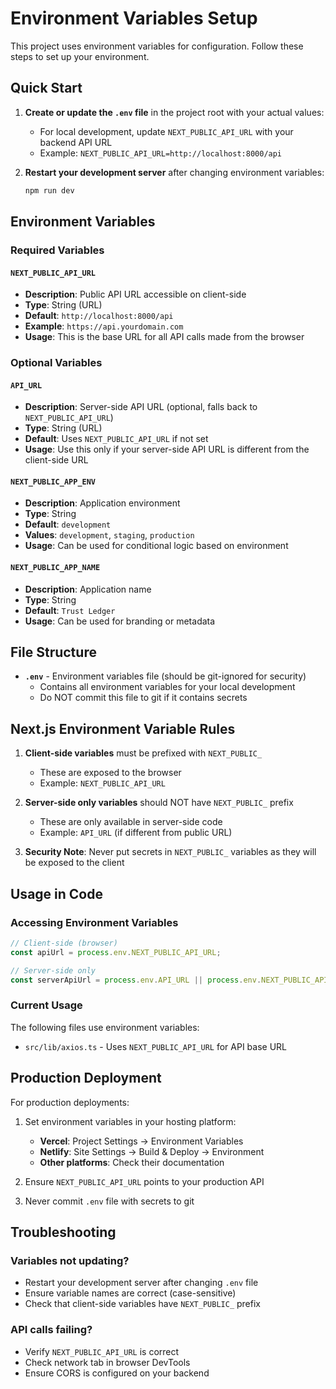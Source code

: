 # Environment Variables Setup

This project uses environment variables for configuration. Follow these steps to set up your environment.

## Quick Start

1. **Create or update the `.env` file** in the project root with your actual values:
   - For local development, update `NEXT_PUBLIC_API_URL` with your backend API URL
   - Example: `NEXT_PUBLIC_API_URL=http://localhost:8000/api`

2. **Restart your development server** after changing environment variables:
   ```bash
   npm run dev
   ```

## Environment Variables

### Required Variables

#### `NEXT_PUBLIC_API_URL`
- **Description**: Public API URL accessible on client-side
- **Type**: String (URL)
- **Default**: `http://localhost:8000/api`
- **Example**: `https://api.yourdomain.com`
- **Usage**: This is the base URL for all API calls made from the browser

### Optional Variables

#### `API_URL`
- **Description**: Server-side API URL (optional, falls back to `NEXT_PUBLIC_API_URL`)
- **Type**: String (URL)
- **Default**: Uses `NEXT_PUBLIC_API_URL` if not set
- **Usage**: Use this only if your server-side API URL is different from the client-side URL

#### `NEXT_PUBLIC_APP_ENV`
- **Description**: Application environment
- **Type**: String
- **Default**: `development`
- **Values**: `development`, `staging`, `production`
- **Usage**: Can be used for conditional logic based on environment

#### `NEXT_PUBLIC_APP_NAME`
- **Description**: Application name
- **Type**: String
- **Default**: `Trust Ledger`
- **Usage**: Can be used for branding or metadata

## File Structure

- **`.env`** - Environment variables file (should be git-ignored for security)
  - Contains all environment variables for your local development
  - Do NOT commit this file to git if it contains secrets

## Next.js Environment Variable Rules

1. **Client-side variables** must be prefixed with `NEXT_PUBLIC_`
   - These are exposed to the browser
   - Example: `NEXT_PUBLIC_API_URL`

2. **Server-side only variables** should NOT have `NEXT_PUBLIC_` prefix
   - These are only available in server-side code
   - Example: `API_URL` (if different from public URL)

3. **Security Note**: Never put secrets in `NEXT_PUBLIC_` variables as they will be exposed to the client

## Usage in Code

### Accessing Environment Variables

```typescript
// Client-side (browser)
const apiUrl = process.env.NEXT_PUBLIC_API_URL;

// Server-side only
const serverApiUrl = process.env.API_URL || process.env.NEXT_PUBLIC_API_URL;
```

### Current Usage

The following files use environment variables:

- `src/lib/axios.ts` - Uses `NEXT_PUBLIC_API_URL` for API base URL

## Production Deployment

For production deployments:

1. Set environment variables in your hosting platform:
   - **Vercel**: Project Settings → Environment Variables
   - **Netlify**: Site Settings → Build & Deploy → Environment
   - **Other platforms**: Check their documentation

2. Ensure `NEXT_PUBLIC_API_URL` points to your production API

3. Never commit `.env` file with secrets to git

## Troubleshooting

### Variables not updating?
- Restart your development server after changing `.env` file
- Ensure variable names are correct (case-sensitive)
- Check that client-side variables have `NEXT_PUBLIC_` prefix

### API calls failing?
- Verify `NEXT_PUBLIC_API_URL` is correct
- Check network tab in browser DevTools
- Ensure CORS is configured on your backend

